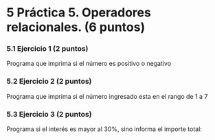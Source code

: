 # 5 Práctica 5. Operadores relacionales. (6 puntos) 
### 5.1 Ejercicio 1 (2 puntos)
Programa que imprima si el número es positivo o negativo

### 5.2 Ejercicio 2 (2 puntos)
Programa que imprima si el número ingresado esta en el rango de 1 a 7

### 5.3 Ejercicio 3 (2 puntos)
Programa si el interés es mayor al 30%, sino informa el importe total:
